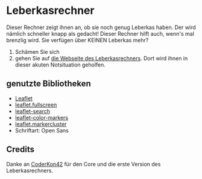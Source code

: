 # Leberkasrechner

Dieser Rechner zeigt ihnen an, ob sie noch genug Leberkas haben. Der wird nämlich schneller knapp als gedacht! Dieser Rechner hilft auch, wenn's mal brenzlig wird. Sie verfügen über KEINEN Leberkas mehr?

1. Schämen Sie sich
2. gehen Sie auf [die Webseite des Leberkasrechners](https://leberkasrechner.de). Dort wird ihnen in dieser akuten Notsituation geholfen.


## genutzte Bibliotheken

- <a href="https://leafletjs.com" target="_blank">Leaflet</a>
- <a href="https://github.com/Leaflet/Leaflet.fullscreen" target="_blank">leaflet.fullscreen</a>
- <a href="https://github.com/stefanocudini/leaflet-search" target="_blank">leaflet-search</a>
- <a href="https://github.com/pointhi/leaflet-color-markers" target="_blank">leaflet-color-markers</a>
- <a href="https://github.com/Leaflet/Leaflet.markercluster" target="_blank">leaflet.markercluster</a>
- Schriftart: Open Sans

## Credits

Danke an <a href="https://github.com/CoderKon42" target="_blank">CoderKon42</a> für den Core und die erste Version des Leberkasrechners.
